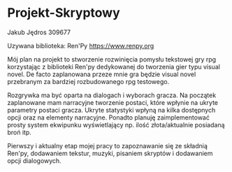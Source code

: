 # Projekt-Skryptowy
Jakub Jędros 309677

Uzywana biblioteka: Ren'Py https://www.renpy.org

Mój plan na projekt to stworzenie rozwinięcia pomysłu tekstowej gry rpg korzystając z biblioteki Ren'py dedykowanej do tworzenia gier typu visual novel.
De facto zaplanowana przeze mnie gra będzie visual novel przebranym za bardziej rozbudowanego rpg testowego.

Rozgrywka ma być oparta na dialogach i wyborach gracza.
Na początek zaplanowane mam narracyjne tworzenie postaci, które wpłynie na ukryte parametry postaci gracza.
Ukryte statystyki wpłyną na kilka dostępnych opcji oraz na elementy narracyjne.
Ponadto planuję zaimplementować prosty system ekwipunku wyświetlający np. ilość złota/aktualnie posiadaną broń itp.

Pierwszy i aktualny etap mojej pracy to zapoznawanie się ze składnią Ren'py, dodawaniem tekstur, muzyki, pisaniem skryptów i dodawaniem opcji dialogowych.
